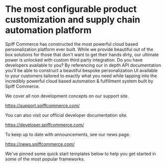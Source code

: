 # The most configurable product customization and supply chain automation platform

Spiff Commerce has constructed the most powerful cloud based personalization platform ever built. While we provide beautiful out of the box solutions for those that don't want to get their hands dirty, our ultimate power is unlocked with custom third party integration. Do you have developers available to you? By referencing our in depth API documentation you'll be able to construct a beautiful bespoke personalization UI available to your customers tailored to exactly what you need while tapping into the incredibly powerful cloud based automation & fulfillment system built by Spiff Commerce. 

We cover all non development concepts on our support site.

https://support.spiffcommerce.com/

You can also visit our official developer documentation site.

https://developer.spiffcommerce.com/

To keep up to date with announcements, see our news page.

https://news.spiffcommerce.com/

We've pinned some quick start templates below to help you get started in some of the most popular frameworks.
